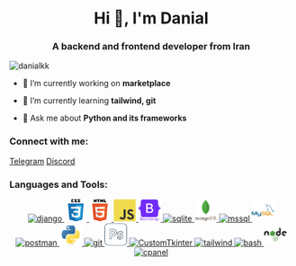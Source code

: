 <h1 align="center">Hi 👋, I'm Danial</h1>
<h3 align="center">A backend and frontend developer from Iran</h3>

<p align="left"> <img src="https://komarev.com/ghpvc/?username=danialkk&label=Profile%20views&color=0e75b6&style=flat" alt="danialkk" /> </p>

- 🔭 I’m currently working on **marketplace**

- 🌱 I’m currently learning **tailwind, git**

- 💬 Ask me about **Python and its frameworks**

<h3 align="left">Connect with me:</h3>

<p align="left">
<a href="https://t.me/dnial">Telegram</a>
<a href="https://discordapp.com/users/1255172554801287251">Discord</a>
</p>

<h3 align="left">Languages and Tools:</h3>
<p align="center"> <a href="https://www.djangoproject.com/" target="_blank" rel="noreferrer"> <img src="https://cdn.worldvectorlogo.com/logos/django.svg" alt="django" width="40" height="40"/> </a> <a href="https://www.w3schools.com/css/" target="_blank" rel="noreferrer"> <img src="https://raw.githubusercontent.com/devicons/devicon/master/icons/css3/css3-original-wordmark.svg" alt="css3" width="40" height="40"/> </a> <a href="https://www.w3.org/html/" target="_blank" rel="noreferrer"> <img src="https://raw.githubusercontent.com/devicons/devicon/master/icons/html5/html5-original-wordmark.svg" alt="html5" width="40" height="40"/> </a> <a href="https://developer.mozilla.org/en-US/docs/Web/JavaScript" target="_blank" rel="noreferrer"> <img src="https://raw.githubusercontent.com/devicons/devicon/master/icons/javascript/javascript-original.svg" alt="javascript" width="40" height="40"/> </a> <a href="https://getbootstrap.com" target="_blank" rel="noreferrer"> <img src="https://raw.githubusercontent.com/devicons/devicon/master/icons/bootstrap/bootstrap-plain-wordmark.svg" alt="bootstrap" width="40" height="40"/> </a> <a href="https://www.sqlite.org/" target="_blank" rel="noreferrer"> <img src="https://www.vectorlogo.zone/logos/sqlite/sqlite-icon.svg" alt="sqlite" width="40" height="40"/> </a> <a href="https://www.mongodb.com/" target="_blank" rel="noreferrer"> <img src="https://raw.githubusercontent.com/devicons/devicon/master/icons/mongodb/mongodb-original-wordmark.svg" alt="mongodb" width="40" height="40"/> </a> <a href="https://www.microsoft.com/en-us/sql-server" target="_blank" rel="noreferrer"> <img src="https://www.svgrepo.com/show/303229/microsoft-sql-server-logo.svg" alt="mssql" width="40" height="40"/> </a> <a href="https://www.mysql.com/" target="_blank" rel="noreferrer"> <img src="https://raw.githubusercontent.com/devicons/devicon/master/icons/mysql/mysql-original-wordmark.svg" alt="mysql" width="40" height="40"/> </a> <a href="https://postman.com" target="_blank" rel="noreferrer"> <img src="https://www.vectorlogo.zone/logos/getpostman/getpostman-icon.svg" alt="postman" width="40" height="40"/> </a> <a href="https://www.python.org" target="_blank" rel="noreferrer"> <img src="https://raw.githubusercontent.com/devicons/devicon/master/icons/python/python-original.svg" alt="python" width="40" height="40"/> </a> <a href="https://git-scm.com/" target="_blank" rel="noreferrer"> <img src="https://www.vectorlogo.zone/logos/git-scm/git-scm-icon.svg" alt="git" width="40" height="40"/> </a> <a href="https://www.photoshop.com/en" target="_blank" rel="noreferrer"> <img src="https://raw.githubusercontent.com/devicons/devicon/master/icons/photoshop/photoshop-line.svg" alt="photoshop" width="40" height="40"/> </a> 
<a href="https://https://customtkinter.tomschimansky.com/" target="_blank" rel="noreferrer"> <img src="https://customtkinter.tomschimansky.com/img/icon.ico" alt="CustomTkinter" width="40" height="40"/> </a>
<a href="https://tailwindcss.com/" target="_blank" rel="noreferrer"> <img src="https://www.vectorlogo.zone/logos/tailwindcss/tailwindcss-icon.svg" alt="tailwind" width="40" height="40"/> </a>
<a href="https://www.gnu.org/software/bash/" target="_blank" rel="noreferrer"> <img src="https://www.vectorlogo.zone/logos/gnu_bash/gnu_bash-icon.svg" alt="bash" width="40" height="40"/> </a>
<a href="https://nodejs.org" target="_blank" rel="noreferrer"> <img src="https://raw.githubusercontent.com/devicons/devicon/master/icons/nodejs/nodejs-original-wordmark.svg" alt="nodejs" width="40" height="40"/> </a>
<a href="https://cpanel.net" target="_blank" rel="noreferrer"> <img src="https://cpanel.net/wp-content/themes/cPbase/assets/img/logos/cPanel-Brand-Logo_White.svg" alt="cpanel" width="40" height="40"/> </a>
 </p>

<!-- <p><img align="left" src="https://github-readme-stats.vercel.app/api/top-langs?username=danialkk&show_icons=true&locale=en&layout=compact" alt="danialkk" /></p>

<p>&nbsp;<img align="center" src="https://github-readme-stats.vercel.app/api?username=danialkk&show_icons=true&locale=en" alt="danialkk" /></p>

<p><img align="center" src="https://github-readme-streak-stats.herokuapp.com/?user=danialkk&" alt="danialkk" /></p> -->
